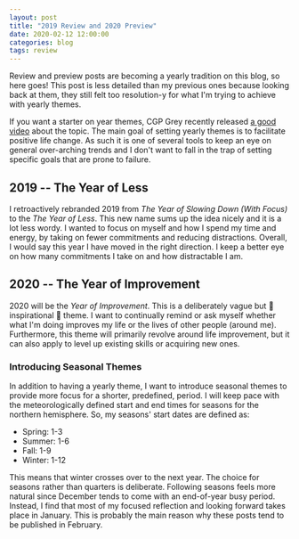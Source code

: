 ```yaml
---
layout: post
title: "2019 Review and 2020 Preview"
date: 2020-02-12 12:00:00
categories: blog
tags: review
---
```


Review and preview posts are becoming a yearly tradition on this blog, so here goes! This post is less detailed than my previous ones because looking back at them, they still felt too resolution-y for what I'm trying to achieve with yearly themes.

<!-- more -->

If you want a starter on year themes, CGP Grey recently released [a good video](https://www.youtube.com/watch?v=NVGuFdX5guE) about the topic. The main goal of setting yearly themes is to facilitate positive life change. As such it is one of several tools to keep an eye on general over-arching trends and I don't want to fall in the trap of setting specific goals that are prone to failure.

## 2019 -- The Year of Less

I retroactively rebranded 2019 from _The Year of Slowing Down (With Focus)_ to the _The Year of Less_. This new name sums up the idea nicely and it is a lot less wordy. I wanted to focus on myself and how I spend my time and energy, by taking on fewer commitments and reducing distractions. Overall, I would say this year I have moved in the right direction. I keep a better eye on how many commitments I take on and how distractable I am.

## 2020 -- The Year of Improvement

2020 will be the _Year of Improvement_. This is a deliberately vague but 🌈 inspirational 🌈 theme. I want to continually remind or ask myself whether what I'm doing improves my life or the lives of other people (around me). Furthermore, this theme will primarily revolve around life improvement, but it can also apply to level up existing skills or acquiring new ones.

### Introducing Seasonal Themes

In addition to having a yearly theme, I want to introduce seasonal themes to provide more focus for a shorter, predefined, period. I will keep pace with the meteorologically defined start and end times for seasons for the northern hemisphere. So, my seasons' start dates are defined as:

* Spring: 1-3
* Summer: 1-6
* Fall: 1-9
* Winter: 1-12

This means that winter crosses over to the next year. The choice for seasons rather than quarters is deliberate. Following seasons feels more natural since December tends to come with an end-of-year busy period. Instead, I find that most of my focused reflection and looking forward takes place in January. This is probably the main reason why these posts tend to be published in February.
